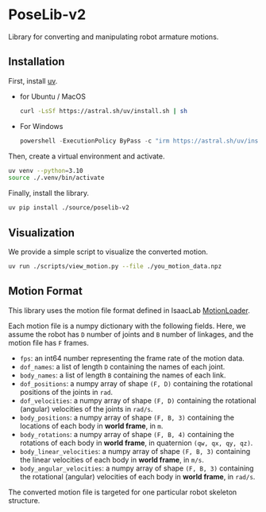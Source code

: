 # PoseLib-v2

Library for converting and manipulating robot armature motions.


## Installation

First, install [uv](https://docs.astral.sh/uv/).

- for Ubuntu / MacOS
    ```bash
    curl -LsSf https://astral.sh/uv/install.sh | sh
    ```

- For Windows
    ```powershell
    powershell -ExecutionPolicy ByPass -c "irm https://astral.sh/uv/install.ps1 | iex"
    ```

Then, create a virtual environment and activate.

```bash
uv venv --python=3.10
source ./.venv/bin/activate
```

Finally, install the library.

```bash
uv pip install ./source/poselib-v2
```


## Visualization

We provide a simple script to visualize the converted motion.

```bash
uv run ./scripts/view_motion.py --file ./you_motion_data.npz
```


## Motion Format

This library uses the motion file format defined in IsaacLab [MotionLoader](https://github.com/isaac-sim/IsaacLab/blob/main/source/isaaclab_tasks/isaaclab_tasks/direct/humanoid_amp/motions/motion_loader.py#L12).

Each motion file is a numpy dictionary with the following fields. Here, we assume the robot has `D` number of joints and `B` number of linkages, and the motion file has `F` frames.

- `fps`: an int64 number representing the frame rate of the motion data.
- `dof_names`: a list of length `D` containing the names of each joint.
- `body_names`: a list of length `B` containing the names of each link.
- `dof_positions`: a numpy array of shape `(F, D)` containing the rotational positions of the joints in `rad`.
- `dof_velocities`: a numpy array of shape `(F, D)` containing the rotational (angular) velocities of the joints in `rad/s`.
- `body_positions`: a numpy array of shape `(F, B, 3)` containing the locations of each body in **world frame**, in `m`.
- `body_rotations`: a numpy array of shape `(F, B, 4)` containing the rotations of each body in **world frame**, in quaternion `(qw, qx, qy, qz)`.
- `body_linear_velocities`: a numpy array of shape `(F, B, 3)` containing the linear velocities of each body in **world frame**, in `m/s`.
- `body_angular_velocities`: a numpy array of shape `(F, B, 3)` containing the rotational (angular) velocities of each body in **world frame**, in `rad/s`.

The converted motion file is targeted for one particular robot skeleton structure. 

<!-- To ensure best performance, also make sure that the frame rate matches the training environment policy update rate to avoid interpolations. -->
